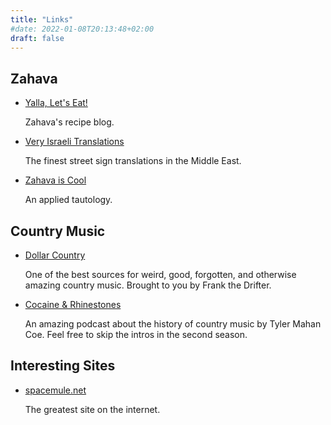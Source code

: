 ```yaml
---
title: "Links"
#date: 2022-01-08T20:13:48+02:00
draft: false
---
```


## Zahava

 * [Yalla, Let's Eat!](https://yallaletseat.blogspot.com/)

     Zahava's recipe blog.

 * [Very Israeli Translations](https://www.instagram.com/veryisraelitranslations/)

     The finest street sign translations in the Middle East.

 * [Zahava is Cool](https://zahava-is-cool.com/)

     An applied tautology.

## Country Music 

 * [Dollar Country](http://dollarcountry.org/)

     One of the best sources for weird, good, forgotten, and otherwise amazing country music. Brought to you by Frank the Drifter.

 * [Cocaine & Rhinestones](https://cocaineandrhinestones.com/)
    
     An amazing podcast about the history of country music by Tyler Mahan Coe. Feel free to skip the intros in the second season.

## Interesting Sites

 * [spacemule.net](https://spacemule.net)
     
     The greatest site on the internet.
